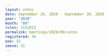 ```yaml
---
layout: votes
date: September 28, 2020 - September 30, 2020
year: "2020"
month: "09"
rules: 3152013
permalink: meetings/2020/09/votes
registered: 34
ooe: 32
imove: 31
---
```


